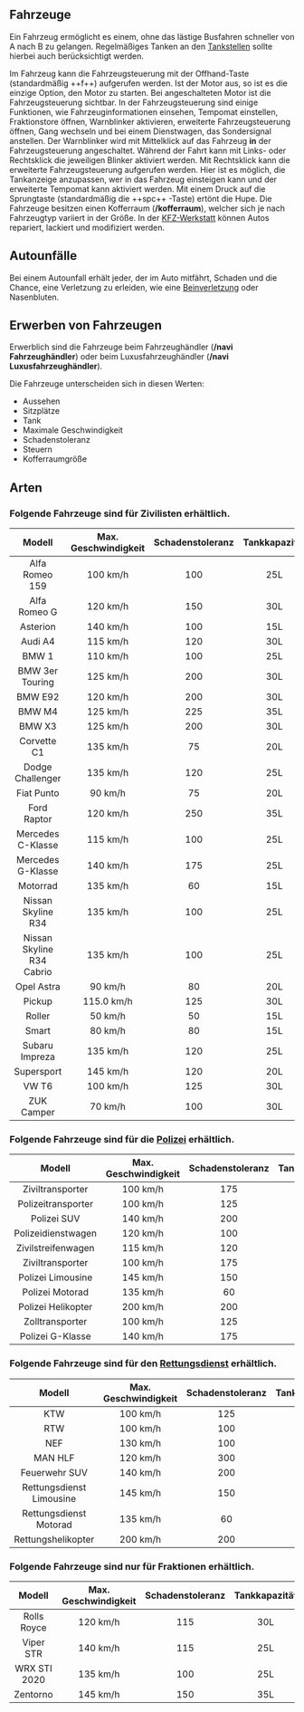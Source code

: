## Fahrzeuge

Ein Fahrzeug ermöglicht es einem, ohne das lästige Busfahren schneller von A nach B zu gelangen. Regelmäßiges Tanken an den [Tankstellen](../../pages/biz/tankstelle.md) sollte hierbei auch berücksichtigt werden.

Im Fahrzeug kann die Fahrzeugsteuerung mit der Offhand-Taste (standardmäßig ++f++) aufgerufen werden. Ist der Motor aus, so ist es die einzige Option, den Motor zu starten. 
Bei angeschalteten Motor ist die Fahrzeugsteuerung sichtbar.
In der Fahrzeugsteuerung sind einige Funktionen, wie Fahrzeuginformationen einsehen, Tempomat einstellen, Fraktionstore öffnen, Warnblinker aktivieren, erweiterte Fahrzeugsteuerung öffnen, Gang wechseln und bei einem Dienstwagen, das Sondersignal anstellen. Der Warnblinker wird mit Mittelklick auf das Fahrzeug **in** der Fahrzeugsteuerung angeschaltet. Während der Fahrt kann mit Links- oder Rechtsklick die jeweiligen Blinker aktiviert werden. Mit Rechtsklick kann die erweiterte Fahrzeugsteuerung aufgerufen werden. Hier ist es möglich, die Tankanzeige anzupassen, wer in das Fahrzeug einsteigen kann und der erweiterte Tempomat kann aktiviert werden. Mit einem Druck auf die Sprungtaste (standardmäßig die ++spc++ -Taste) ertönt die Hupe. 
Die Fahrzeuge besitzen einen Kofferraum (**/kofferraum**), welcher sich je nach Fahrzeugtyp variiert in der Größe. 
In der [KFZ-Werkstatt](kfz-werkstatt.md) können Autos repariert, lackiert und modifiziert werden.

## Autounfälle
Bei einem Autounfall erhält jeder, der im Auto mitfährt, Schaden und die Chance, eine Verletzung zu erleiden, wie eine [Beinverletzung](../../pages/krankheiten/beinverletzungen.md) oder Nasenbluten. 

 
## Erwerben von Fahrzeugen
Erwerblich sind die Fahrzeuge beim Fahrzeughändler (**/navi Fahrzeughändler**) oder beim Luxusfahrzeughändler (**/navi Luxusfahrzeughändler**).

Die Fahrzeuge unterscheiden sich in diesen Werten:

+ Aussehen
+ Sitzplätze
+ Tank
+ Maximale Geschwindigkeit
+ Schadenstoleranz
+ Steuern
+ Kofferraumgröße


## Arten
### Folgende Fahrzeuge sind für Zivilisten erhältlich.

| Modell | Max. Geschwindigkeit | Schadenstoleranz | Tankkapazität| Sitze | Kofferraum | Substanzen | Steuern (pro Abrechnung) | Preis |
|:-:|:-:|:-:|:-:|:-:|:-:|:-:|:-:|:-:|
| Alfa Romeo 159 | 100 km/h | 100 | 25L | 4 | 1 | 15g | 10€ | 3.500€ |
| Alfa Romeo G | 120 km/h | 150 | 30L  | 4 | 3 | 30g | 35€ | 10.000€ |
| Asterion | 140 km/h | 100 | 15L | 2 | - | - | 130€ | 145.000€ |
| Audi A4 | 115 km/h | 120 | 30L  | 4 | 1 | 25g | 20€ | 7.950€ |
| BMW 1 | 110 km/h | 100 | 25L | 4 | - | -| 35€ | 35.000€ |
| BMW 3er Touring | 125 km/h | 200 | 30L | 4 | - | - | 50€ | 60.000€ |
| BMW E92 | 120 km/h | 200 | 30L | 4 | - | - | 50€ | 70.000€ |
| BMW M4 | 125 km/h | 225 | 35L | 4 | - | - | 50€ | 80.000€ |
| BMW X3 | 125 km/h | 200 | 30L  | 4 | 3 | 75g | 50€ | 14.500€ |
| Corvette C1 | 135 km/h | 75 | 20L | 2 | - | - | 90€ | 120.000€ |
| Dodge Challenger | 135 km/h | 120 | 25L | 2 | 1 | 25g | 50.0€ | 18.500€ |
| Fiat Punto | 90 km/h | 75 | 20L | 4 | 1 | 10g | 7.5€ | 2.000.0€ |
| Ford Raptor | 120 km/h | 250 | 35L | 4 | - | - | 50€ | 45.000€ |
| Mercedes C-Klasse | 115 km/h | 100 | 25L | 2 | 5 | 25g | 40.0€ | 5.250€ |
| Mercedes G-Klasse | 140 km/h | 175 | 25L  | 4 | 3 | 60g | 75.0€ | 20.000€ |
| Motorrad | 135 km/h | 60 | 15L | 1 | - | - | 45€ | 11.000€ |
| Nissan Skyline R34 | 135 km/h | 100 | 25L  | 2 | 1 | 25g | 50€ | 18.000€ |
| Nissan Skyline R34 Cabrio | 135 km/h | 100 | 25L  | 2 | 1 | 25g | 50€ | 18.000€ |
| Opel Astra | 90 km/h | 80 | 20L | 4 | - | - | 10€ | 2.500€ |
| Pickup | 115.0 km/h | 125 | 30L | 2 | 5 | 125g | 35€ | 7.500€ |
| Roller | 50 km/h | 50 | 15L | 2 | - | 5g | 5€ | 1.500€ |
| Smart |  80 km/h | 80 | 15L | 2 | - | - | 10€ | 2.250€ |
| Subaru Impreza | 135 km/h | 120 | 25L | 4 | - | - | 80€ | 116.000€ |
| Supersport | 145 km/h | 120 | 20L | 2 | - | - | 150€ | 18.5000€ |
| VW T6 | 100 km/h | 125 | 30L | 8 | 5 | 100g | 20€ | 5.500€ |
| ZUK Camper | 70 km/h | 100 | 30L | 6 | - | - | 25€ | 15.000€ |

### Folgende Fahrzeuge sind für die [Polizei](../../pages/fraktionen/polizei.md) erhältlich.

| Modell | Max. Geschwindigkeit | Schadenstoleranz | Tankkapazität| Sitze | Kofferraum | Substanzen | Steuern (pro Abrechnung) | Preis |
|:-:|:-:|:-:|:-:|:-:|:-:|:-:|:-:|:-:|
| Ziviltransporter | 100 km/h | 175 | 30L  | 8 | - | - | - | 6.500€ |
| Polizeitransporter | 100 km/h | 125 | 30L | 8 | 5 | 100g | - | 5.500 |
| Polizei SUV | 140 km/h | 200 | 30L  | 4 | 3 | 30g | - | 14.500€ |
| Polizeidienstwagen | 120 km/h | 100 | 25L  | 4 | 5 | 25g | - | 3.250€ |
| Zivilstreifenwagen | 115 km/h | 120 | 30L  | 4 | 1 | 25g | - | 13.500€ |
| Ziviltransporter | 100 km/h | 175 | 30L | 8 | 5 | 100g | - | 6.500€ |
| Polizei Limousine | 145 km/h | 150 | 30L | 4 | 3 | 30g | - | 10.000€ |
| Polizei Motorad | 135 km/h | 60 | 15L | 1 | - | - | - | 11.000€ |
| Polizei Helikopter | 200 km/h | 200 | 50L  | 5 | - | - | - | 50.000€ |
| Zolltransporter | 100 km/h | 125 | 30L | 8 | - | - | - | 5.500€ |
| Polizei G-Klasse | 140 km/h | 175 | 25L | 1 | 3 | 60g | - | 45.000€ |

### Folgende Fahrzeuge sind für den [Rettungsdienst](../../pages/fraktionen/rettungsdienst.md) erhältlich.

| Modell | Max. Geschwindigkeit | Schadenstoleranz | Tankkapazität| Sitze | Kofferraum | Substanzen | Steuern (pro Abrechnung) | Preis |
|:-:|:-:|:-:|:-:|:-:|:-:|:-:|:-:|:-:|
| KTW | 100 km/h | 125 | 30L | 4 | 5 | 100g | - | 5.500€ |
| RTW | 100 km/h | 100 | 25L  | 4 | 5 | 25g | - | 4.650€ |
| NEF | 130 km/h | 100 | 25L  | 4 | 1 | 25g | - | 12.500€ |
| MAN HLF | 120 km/h | 300 | 40L  | 2 | 5 | 25g | - | 10.000€ |
| Feuerwehr SUV | 140 km/h | 200 | 30L  | 4 | 3 | 75g | - | 14.500€ |
| Rettungsdienst Limousine | 145 km/h | 150 | 30L  | 4 | 3 | 30g | - | 10.000€ |
| Rettungsdienst Motorad | 135 km/h | 60 | 15L  | 1 | - | - | - | 11.000€ |
| Rettungshelikopter | 200 km/h | 200 | 50L  | 5 | - | - | - | 50.000€ |

### Folgende Fahrzeuge sind nur für Fraktionen erhältlich.

| Modell | Max. Geschwindigkeit | Schadenstoleranz | Tankkapazität| Sitze | Kofferraum | Substanzen | Steuern (pro Abrechnung) | Preis |
|:-:|:-:|:-:|:-:|:-:|:-:|:-:|:-:|:-:|
| Rolls Royce | 120 km/h | 115 | 30L | 4 | - | - | 180€ | 160.000€ |
| Viper STR | 140 km/h | 115 | 25L | 2 | - | - | 80€ | 112.000€ |
| WRX STI 2020 | 135 km/h | 100 | 25L | 4 | - | - | 80€ | 1000.000€ |
| Zentorno | 145 km/h | 150 | 35L | 2 | - | - | 200€ | 210.000€ |